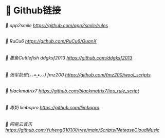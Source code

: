 # 🔺 Github链接
###### 🔺 app2smile https://github.com/app2smile/rules
###### 🔺 RuCu6 https://github.com/RuCu6/QuanX
###### 🔺 墨鱼Cuttlefish ddgksf2013 https://github.com/ddgksf2013
###### 🔺 张军奶思(⸝⸝•‧̫•⸝⸝) fmz200 https://github.com/fmz200/wool_scripts
###### 🔺 blackmatrix7 https://github.com/blackmatrix7/ios_rule_script
###### 🔺 毒奶 limbopro https://github.com/limbopro
###### 🔺 网易云音乐 https://github.com/Yuheng0101/X/tree/main/Scripts/NeteaseCloudMusic